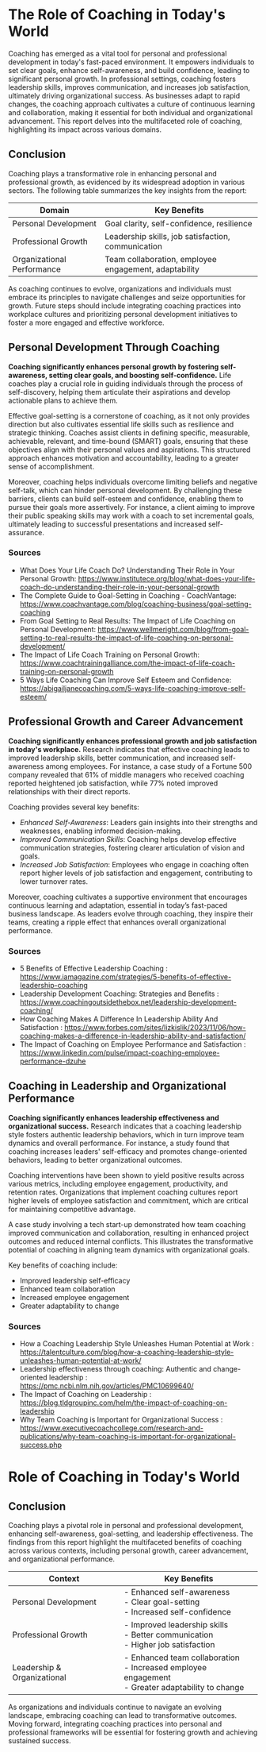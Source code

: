 # The Role of Coaching in Today's World

Coaching has emerged as a vital tool for personal and professional development in today's fast-paced environment. It empowers individuals to set clear goals, enhance self-awareness, and build confidence, leading to significant personal growth. In professional settings, coaching fosters leadership skills, improves communication, and increases job satisfaction, ultimately driving organizational success. As businesses adapt to rapid changes, the coaching approach cultivates a culture of continuous learning and collaboration, making it essential for both individual and organizational advancement. This report delves into the multifaceted role of coaching, highlighting its impact across various domains. 

## Conclusion

Coaching plays a transformative role in enhancing personal and professional growth, as evidenced by its widespread adoption in various sectors. The following table summarizes the key insights from the report:

| Domain                     | Key Benefits                                      |
|---------------------------|--------------------------------------------------|
| Personal Development       | Goal clarity, self-confidence, resilience        |
| Professional Growth        | Leadership skills, job satisfaction, communication|
| Organizational Performance  | Team collaboration, employee engagement, adaptability|

As coaching continues to evolve, organizations and individuals must embrace its principles to navigate challenges and seize opportunities for growth. Future steps should include integrating coaching practices into workplace cultures and prioritizing personal development initiatives to foster a more engaged and effective workforce.

## Personal Development Through Coaching

**Coaching significantly enhances personal growth by fostering self-awareness, setting clear goals, and boosting self-confidence.** Life coaches play a crucial role in guiding individuals through the process of self-discovery, helping them articulate their aspirations and develop actionable plans to achieve them.

Effective goal-setting is a cornerstone of coaching, as it not only provides direction but also cultivates essential life skills such as resilience and strategic thinking. Coaches assist clients in defining specific, measurable, achievable, relevant, and time-bound (SMART) goals, ensuring that these objectives align with their personal values and aspirations. This structured approach enhances motivation and accountability, leading to a greater sense of accomplishment.

Moreover, coaching helps individuals overcome limiting beliefs and negative self-talk, which can hinder personal development. By challenging these barriers, clients can build self-esteem and confidence, enabling them to pursue their goals more assertively. For instance, a client aiming to improve their public speaking skills may work with a coach to set incremental goals, ultimately leading to successful presentations and increased self-assurance.

### Sources
- What Does Your Life Coach Do? Understanding Their Role in Your Personal Growth: https://www.institutece.org/blog/what-does-your-life-coach-do-understanding-their-role-in-your-personal-growth
- The Complete Guide to Goal-Setting in Coaching - CoachVantage: https://www.coachvantage.com/blog/coaching-business/goal-setting-coaching
- From Goal Setting to Real Results: The Impact of Life Coaching on Personal Development: https://www.wellmeright.com/blog/from-goal-setting-to-real-results-the-impact-of-life-coaching-on-personal-development/
- The Impact of Life Coach Training on Personal Growth: https://www.coachtrainingalliance.com/the-impact-of-life-coach-training-on-personal-growth
- 5 Ways Life Coaching Can Improve Self Esteem and Confidence: https://abigailjanecoaching.com/5-ways-life-coaching-improve-self-esteem/

## Professional Growth and Career Advancement

**Coaching significantly enhances professional growth and job satisfaction in today's workplace.** Research indicates that effective coaching leads to improved leadership skills, better communication, and increased self-awareness among employees. For instance, a case study of a Fortune 500 company revealed that 61% of middle managers who received coaching reported heightened job satisfaction, while 77% noted improved relationships with their direct reports.

Coaching provides several key benefits:

- *Enhanced Self-Awareness*: Leaders gain insights into their strengths and weaknesses, enabling informed decision-making.
- *Improved Communication Skills*: Coaching helps develop effective communication strategies, fostering clearer articulation of vision and goals.
- *Increased Job Satisfaction*: Employees who engage in coaching often report higher levels of job satisfaction and engagement, contributing to lower turnover rates.

Moreover, coaching cultivates a supportive environment that encourages continuous learning and adaptation, essential in today’s fast-paced business landscape. As leaders evolve through coaching, they inspire their teams, creating a ripple effect that enhances overall organizational performance.

### Sources
- 5 Benefits of Effective Leadership Coaching : https://www.iamagazine.com/strategies/5-benefits-of-effective-leadership-coaching
- Leadership Development Coaching: Strategies and Benefits : https://www.coachingoutsidethebox.net/leadership-development-coaching/
- How Coaching Makes A Difference In Leadership Ability And Satisfaction : https://www.forbes.com/sites/lizkislik/2023/11/06/how-coaching-makes-a-difference-in-leadership-ability-and-satisfaction/
- The Impact of Coaching on Employee Performance and Satisfaction : https://www.linkedin.com/pulse/impact-coaching-employee-performance-dzuhe

## Coaching in Leadership and Organizational Performance

**Coaching significantly enhances leadership effectiveness and organizational success.** Research indicates that a coaching leadership style fosters authentic leadership behaviors, which in turn improve team dynamics and overall performance. For instance, a study found that coaching increases leaders' self-efficacy and promotes change-oriented behaviors, leading to better organizational outcomes.

Coaching interventions have been shown to yield positive results across various metrics, including employee engagement, productivity, and retention rates. Organizations that implement coaching cultures report higher levels of employee satisfaction and commitment, which are critical for maintaining competitive advantage. 

A case study involving a tech start-up demonstrated how team coaching improved communication and collaboration, resulting in enhanced project outcomes and reduced internal conflicts. This illustrates the transformative potential of coaching in aligning team dynamics with organizational goals.

Key benefits of coaching include:
- Improved leadership self-efficacy
- Enhanced team collaboration
- Increased employee engagement
- Greater adaptability to change

### Sources
- How a Coaching Leadership Style Unleashes Human Potential at Work : https://talentculture.com/blog/how-a-coaching-leadership-style-unleashes-human-potential-at-work/
- Leadership effectiveness through coaching: Authentic and change-oriented leadership : https://pmc.ncbi.nlm.nih.gov/articles/PMC10699640/
- The Impact of Coaching on Leadership : https://blog.tldgroupinc.com/helm/the-impact-of-coaching-on-leadership
- Why Team Coaching is Important for Organizational Success : https://www.executivecoachcollege.com/research-and-publications/why-team-coaching-is-important-for-organizational-success.php

# Role of Coaching in Today's World

## Conclusion

Coaching plays a pivotal role in personal and professional development, enhancing self-awareness, goal-setting, and leadership effectiveness. The findings from this report highlight the multifaceted benefits of coaching across various contexts, including personal growth, career advancement, and organizational performance. 

| Context                        | Key Benefits                                      |
|--------------------------------|--------------------------------------------------|
| Personal Development           | - Enhanced self-awareness<br>- Clear goal-setting<br>- Increased self-confidence |
| Professional Growth            | - Improved leadership skills<br>- Better communication<br>- Higher job satisfaction |
| Leadership & Organizational    | - Enhanced team collaboration<br>- Increased employee engagement<br>- Greater adaptability to change |

As organizations and individuals continue to navigate an evolving landscape, embracing coaching can lead to transformative outcomes. Moving forward, integrating coaching practices into personal and professional frameworks will be essential for fostering growth and achieving sustained success.